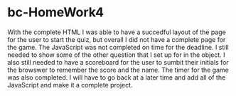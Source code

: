 # bc-HomeWork4
With the complete HTML I was able to have a succedful layout of the page for the user to start the quiz, but overall I did not have a complete page for the game. 
The JavaScript was not completed on time for the deadline. 
I still needed to show some of the other question that I set up for in the object. 
I also still needed to have a scoreboard for the user to sumbit their initials for the browswer to remember the score and the name. 
The timer for the game was also completed. 
I will have to go back at a later time and add all of the JavaScript and make it a complete project. 


